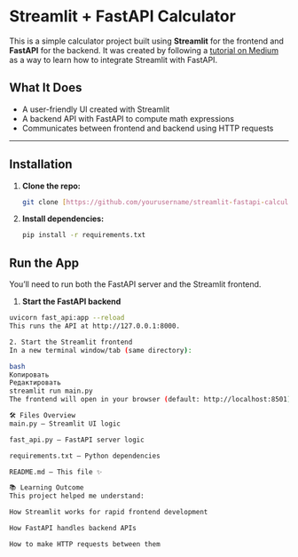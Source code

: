 # Streamlit + FastAPI Calculator

This is a simple calculator project built using **Streamlit** for the frontend and **FastAPI** for the backend. It was created by following a [tutorial on Medium](https://medium.com/codex/streamlit-fastapi-%EF%B8%8F-the-ingredients-you-need-for-your-next-data-science-recipe-ffbeb5f76a92) as a way to learn how to integrate Streamlit with FastAPI.

## What It Does
- A user-friendly UI created with Streamlit
- A backend API with FastAPI to compute math expressions
- Communicates between frontend and backend using HTTP requests

---

## Installation

1. **Clone the repo:**
   ```bash
   git clone [https://github.com/yourusername/streamlit-fastapi-calculator.git](https://github.com/aselya9185/streamlit-calculator.git)

2. **Install dependencies:**
   ```bash
   pip install -r requirements.txt

## Run the App
You’ll need to run both the FastAPI server and the Streamlit frontend.

1. **Start the FastAPI backend**
```bash
uvicorn fast_api:app --reload
This runs the API at http://127.0.0.1:8000.

2. Start the Streamlit frontend
In a new terminal window/tab (same directory):

bash
Копировать
Редактировать
streamlit run main.py
The frontend will open in your browser (default: http://localhost:8501).

🛠 Files Overview
main.py – Streamlit UI logic

fast_api.py – FastAPI server logic

requirements.txt – Python dependencies

README.md – This file ✨

📚 Learning Outcome
This project helped me understand:

How Streamlit works for rapid frontend development

How FastAPI handles backend APIs

How to make HTTP requests between them

